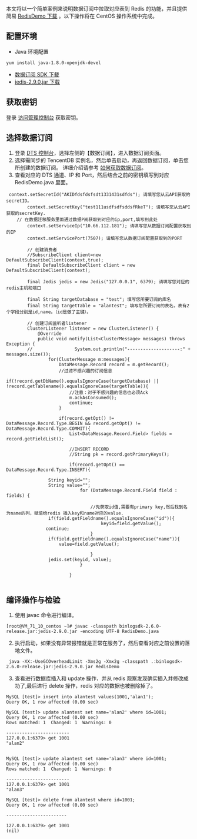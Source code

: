 本文将以一个简单案例来说明数据订阅中拉取对应表到 Redis 的功能，并且提供简易 [RedisDemo 下载](https://main.qcloudimg.com/raw/0a3b560fad57a27440f9445039552d2b/RedisDemo.zip) 。以下操作将在 CentOS 操作系统中完成。

## 配置环境
- Java 环境配置 
```
yum install java-1.8.0-openjdk-devel 
```
- [数据订阅 SDK 下载](https://main.qcloudimg.com/raw/2aa7b213535065def5655712c8494182/binlogsdk-2.7.0-official.jar)
- [jedis-2.9.0.jar 下载](https://main.qcloudimg.com/raw/130e0f114f84e6e7eb9cc16d2fecd58c/jedis-2.9.0.zip)

## 获取密钥
登录 [访问管理控制台](https://console.cloud.tencent.com/cam/capi) 获取密钥。

## 选择数据订阅
1. 登录 [DTS 控制台](https://console.cloud.tencent.com/dtsnew/migrate/page)，选择左侧的【数据订阅】，进入数据订阅页面。
2. 选择需同步的 TencentDB 实例名，然后单击启动，再返回数据订阅，单击您所创建的数据订阅。 详细介绍请参考 [如何获取数据订阅](https://cloud.tencent.com/document/product/571/13707)。
3. 查看对应的 DTS 通道、IP 和 Port，然后结合之前的密钥填写到对应 RedisDemo.java 里面。

```
 context.setSecretId("AKIDfdsfdsfsdt1331431sdfds"); 请填写您从云API获取的secretID。
        context.setSecretKey("test111usdfsdfsddsfRkeT"); 请填写您从云API获取的secretKey.
    // 在数据迁移服务里面通过数据P阅获取到对应的ip,port,填写到此处
        context.setServiceIp("10.66.112.181"); 请填写您从数据订阅配置获取到的IP
        context.setServicePort(7507); 请填写您从数据订阅配置获取到的PORT

        // 创建消费者
        //SubscribeClient client=new DefaultSubscribeClient(context,true);
        final DefaultSubscribeClient client = new DefaultSubscribeClient(context);

        final Jedis jedis = new Jedis("127.0.0.1", 6379); 请填写您对应的redis主机和端口

        final String targetDatabase = "test"; 填写您所要订阅的库名
        final String targetTable = "alantest"; 填写您所要订阅的表名，表有2个字段分别是id,name。（id是做了主键）。

        // 创建订阅监听者listener
        ClusterListener listener = new ClusterListener() {
            @Override
            public void notify(List<ClusterMessage> messages) throws Exception {
		//                System.out.println("--------------------:" + messages.size());
                for(ClusterMessage m:messages){
                    DataMessage.Record record = m.getRecord();
                    //过滤不感兴趣的订阅信息
	            if(!record.getDbName().equalsIgnoreCase(targetDatabase) || !record.getTablename().equalsIgnoreCase(targetTable)){
                        //注意：对于不感兴趣的信息也必须Ack
                        m.ackAsConsumed();
                        continue;
                    }

                    if(record.getOpt() != DataMessage.Record.Type.BEGIN && record.getOpt() != DataMessage.Record.Type.COMMIT){
                        List<DataMessage.Record.Field> fields = record.getFieldList();

                        //INSERT RECORD
                        //String pk = record.getPrimaryKeys();
			
                        if(record.getOpt() == DataMessage.Record.Type.INSERT){
			    
			    String keyid="";
			    String value="";
                            for (DataMessage.Record.Field field : fields) {

                                //先获取id值,需要有primary key,然后找到名为name的列，赋值给redis 插入key和name对应的value.
				if(field.getFieldname().equalsIgnoreCase("id")){
                                    keyid=field.getValue();
               continue;
                                }
				if(field.getFieldname().equalsIgnoreCase("name")){
				    value=field.getValue();
                                  
                                }
				jedis.set(keyid, value);
                            }

                        }
  
```


##  编译操作与检验
1.  使用 javac 命令进行编译。
```
[root@VM_71_10_centos ~]# javac -classpath binlogsdk-2.6.0-release.jar:jedis-2.9.0.jar -encoding UTF-8 RedisDemo.java 
```
2. 执行启动，如果没有异常报错就是正常在服务了，然后查看对应之前设置的落地文件。
```
 java -XX:-UseGCOverheadLimit -Xms2g -Xmx2g -classpath .:binlogsdk-2.6.0-release.jar:jedis-2.9.0.jar RedisDemo
```
3. 查看进行数据库插入和 update 操作，并从 redis 观察发现确实插入并修改成功了,最后进行 delete 操作，redis 对应的数据也被删除掉了。

```
MySQL [test]> insert into alantest values(1001,'alan1');
Query OK, 1 row affected (0.00 sec)

MySQL [test]> update alantest set name='alan2' where id=1001;
Query OK, 1 row affected (0.00 sec)
Rows matched: 1  Changed: 1  Warnings: 0

------------------------
127.0.0.1:6379> get 1001
"alan2"


MySQL [test]> update alantest set name='alan3' where id=1001;
Query OK, 1 row affected (0.00 sec)
Rows matched: 1  Changed: 1  Warnings: 0

------------------------
127.0.0.1:6379> get 1001
"alan3"

MySQL [test]> delete from alantest where id=1001;
Query OK, 1 row affected (0.00 sec)

-----------------------

127.0.0.1:6379> get 1001
(nil)

```
